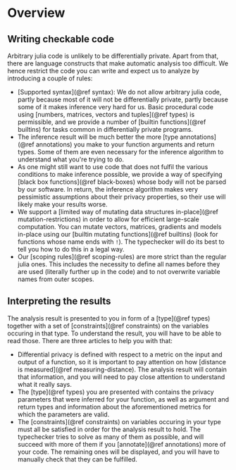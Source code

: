 
# Overview
## Writing checkable code
Arbitrary julia code is unlikely to be differentially private. Apart from that, there are language constructs that make automatic analysis too difficult. We hence restrict the code you can write and expect us to analyze by introducing a couple of rules:

- [Supported syntax](@ref syntax): We do not allow arbitrary julia code, partly because most of it will not be differentially private, partly because some of it makes inference very hard for us. Basic procedural code using [numbers, matrices, vectors and tuples](@ref types) is permissible, and we provide a number of [builtin functions](@ref builtins) for tasks common in differentially private programs.
- The inference result will be much better the more [type annotations](@ref annotations) you make to your function arguments and return types. Some of them are even necessary for the inference algorithm to understand what you're trying to do.
- As one might still want to use code that does not fulfil the various conditions to make inference possible, we provide a way of specifying [black box functions](@ref black-boxes) whose body will not be parsed by our software. In return, the inference algorithm makes very pessimistic assumptions about their privacy properties, so their use will likely make your results worse.
- We support a [limited way of mutating data structures in-place](@ref mutation-restrictions) in order to allow for efficient large-scale computation. You can mutate vectors, matrices, gradients and models in-place using our [builtin mutating functions](@ref builtins) (look for functions whose name ends with `!`). The typechecker will do its best to tell you how to do this in a legal way.
- Our [scoping rules](@ref scoping-rules) are more strict than the regular julia ones. This includes the necessity to define all names before they are used (literally further up in the code) and to not overwrite variable names from outer scopes.

## Interpreting the results
The analysis result is presented to you in form of a [type](@ref types) together with a set of [constraints](@ref constraints) on the variables occuring in that type. To understand the result, you will have to be able to read those. There are three articles to help you with that:

- Differential privacy is defined with respect to a metric on the input and output of a function, so it is important to pay attention on how [distance is measured](@ref measuring-distance). The analysis result will contain that information, and you will need to pay close attention to understand what it really says.
- The [type](@ref types) you are presented with contains the privacy parameters that were inferred for your function, as well as argument and return types and information about the aforementioned metrics for which the parameters are valid.
- The [constraints](@ref constraints) on variables occuring in your type must all be satisfied in order for the analysis result to hold. The typechecker tries to solve as many of them as possible, and will succeed with more of them if you [annotate](@ref annotations) more of your code. The remaining ones will be displayed, and you will have to manually check that they can be fulfilled.
